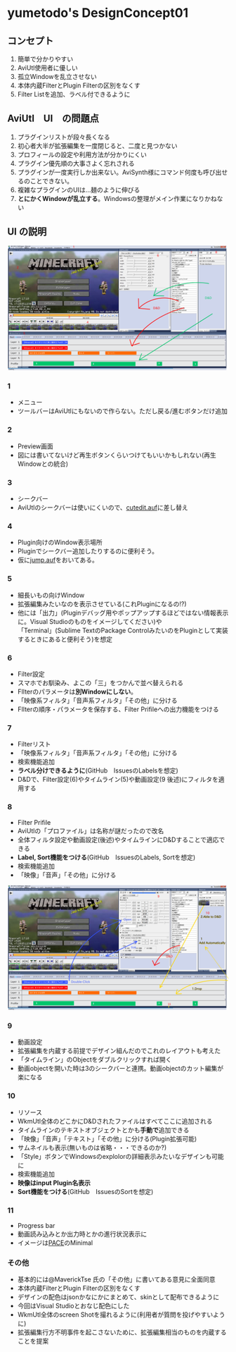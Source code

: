 # yumetodo's DesignConcept01

## コンセプト
1. 簡単で分かりやすい
2. AviUtl使用者に優しい
3. 孤立Windowを乱立させない
4. 本体内蔵FilterとPlugin Filterの区別をなくす
5. Filter Listを追加、ラベル付できるように

## AviUtl　UI　の問題点
1. プラグインリストが段々長くなる
2. 初心者大半が拡張編集を一度閉じると、二度と見つかない
3. プロフィールの設定や利用方法が分かりにくい
5. プラグイン優先順の大事さよく忘れされる
6. プラグインが一度実行しか出来ない。AviSynth様にコマンド何度も呼び出せるのことできない。
7. 複雑なプラグインのUIは…麺のように伸びる
8. **とにかくWindowが乱立する**。Windowsの整理がメイン作業になりかねない

## UI の説明
![DesignConcept02_1](./DesignConcept02_1.png)

### 1
- メニュー
- ツールバーはAviUtlにもないので作らない。ただし戻る/進むボタンだけ追加

### 2
- Preview画面
- 図には書いてないけど再生ボタンくらいつけてもいいかもしれない(再生Windowとの統合)

### 3
- シークバー
- AviUtlのシークバーは使いにくいので、[cutedit.auf](http://aviutl.web.fc2.com/)に差し替え

### 4
- Plugin向けのWindow表示場所
- Pluginでシークバー追加したりするのに便利そう。
- 仮に[jump.auf](http://videoinfo.tenchi.ne.jp/index.php?%A5%B8%A5%E3%A5%F3%A5%D7%A5%A6%A5%A3%A5%F3%A5%C9%A5%A6)をおいてある。

### 5
- 細長いもの向けWindow
- 拡張編集みたいなのを表示させている(これPluginになるの!?)
- 他には「出力」(Pluginデバッグ用やポップアップするほどではない情報表示に。Visual Studioのものをイメージしてください)や  
「Terminal」(Sublime TextのPackage ControlみたいのをPluginとして実装するときにあると便利そう)を想定

### 6
- Filter設定
- スマホでお馴染み、よこの「三」をつかんで並べ替えられる
- FIlterのパラメータは**別Windowにしない**。
- 「映像系フィルタ」「音声系フィルタ」「その他」に分ける
- FIlterの順序・パラメータを保存する、Filter Prifileへの出力機能をつける

### 7
- Filterリスト
- 「映像系フィルタ」「音声系フィルタ」「その他」に分ける
- 検索機能追加
- **ラベル分けできるように**(GitHub　IssuesのLabelsを想定)
- D&Dで、Filter設定(6)やタイムライン(5)や動画設定(9 後述)にフィルタを適用する

### 8
- Filter Prifile
- AviUtlの「プロファイル」は名称が謎だったので改名
- 全体フィルタ設定や動画設定(後述)やタイムラインにD&Dすることで適応できる
- **Label, Sort機能をつける**(GitHub　IssuesのLabels, Sortを想定)
- 検索機能追加
- 「映像」「音声」「その他」に分ける

![DesignConcept02_2](./DesignConcept02_2.png)

### 9
- 動画設定
- 拡張編集を内蔵する前提でデザイン組んだのでこれのレイアウトも考えた
- 「タイムライン」のObjectをダブルクリックすれば開く
- 動画objectを開いた時は3のシークバーと連携。動画objectのカット編集が楽になる

### 10
- リソース
- WkmUtl全体のどこかにD&Dされたファイルはすべてここに追加される
- タイムラインのテキストオブジェクトとかも**手動で**追加できる
- 「映像」「音声」「テキスト」「その他」に分ける(Plugin拡張可能)
- サムネイルも表示(無いものは省略・・・できるのか?)
- 「Style」ボタンでWindowsのexplolorの詳細表示みたいなデザインも可能に
- 検索機能追加
- **映像はinput Plugin名表示**
- **Sort機能をつける**(GitHub　IssuesのSortを想定)

### 11
- Progress bar
- 動画読み込みとか出力時とかの進行状況表示に
- イメージは[PACE](http://github.hubspot.com/pace/docs/welcome/)のMinimal

### その他
- 基本的には@MaverickTse 氏の「その他」に書いてある意見に全面同意
- 本体内蔵FilterとPlugin Filterの区別をなくす
- デザインの配色はjsonかなにかにまとめて、skinとして配布できるように
- 今回はVisual Studioとおなじ配色にした
- WkmUtl全体のscreen Shotを撮れるように(利用者が質問を投げやすいように)
- 拡張編集行方不明事件を起こさないために、拡張編集相当のものを内蔵することを提案
